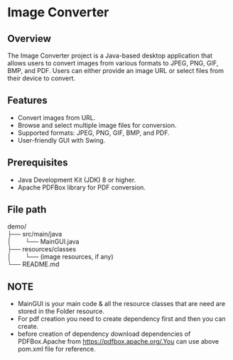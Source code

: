 # Image Converter

## Overview
The Image Converter project is a Java-based desktop application that allows users to convert images from various formats to JPEG, PNG, GIF, BMP, and PDF. Users can either provide an image URL or select files from their device to convert.

## Features
- Convert images from URL.
- Browse and select multiple image files for conversion.
- Supported formats: JPEG, PNG, GIF, BMP, and PDF.
- User-friendly GUI with Swing.

## Prerequisites
- Java Development Kit (JDK) 8 or higher.
- Apache PDFBox library for PDF conversion.

## File path

demo/<br>
├── src/main/java<br>
│&nbsp;&nbsp;&nbsp;&nbsp;&nbsp;&nbsp;&nbsp;&nbsp;└── MainGUI.java<br>
├── resources/classes<br>
│&nbsp;&nbsp;&nbsp;&nbsp;&nbsp;&nbsp;&nbsp;&nbsp;└── (image resources, if any)<br>
└── README.md

## NOTE
- MainGUI is your main code & all the resource classes that are need are stored in the Folder resource.
- For pdf creation you need to create dependency first and then you can create.
- before creation of dependency download dependencies of PDFBox.Apache from https://pdfbox.apache.org/.You can use above pom.xml file for reference. 

